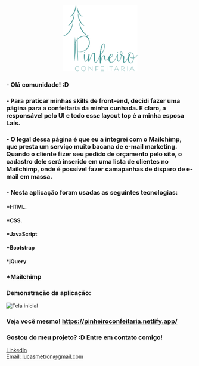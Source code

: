 <div align="center">
  <img src="./assets/images/greenLogo.png" width="200" alt="Logo Confeitaria">
  
</div>


### - Olá comunidade! :D

### - Para praticar minhas skills de front-end, decidi fazer uma página para a confeitaria da minha cunhada. E claro, a responsável pelo UI e todo esse layout top é a minha esposa Laís.

### - O legal dessa página é que eu a integrei com o Mailchimp, que presta um serviço muito bacana de e-mail marketing. Quando o cliente fizer seu pedido de orçamento pelo site, o cadastro dele será inserido em uma lista de clientes no Mailchimp, onde é possível fazer camapanhas de disparo de e-mail em massa.   

### - Nesta aplicação foram usadas as seguintes tecnologias:

#### *HTML.
#### *CSS.
#### *JavaScript
#### *Bootstrap
#### *jQuery
### *Mailchimp

### Demonstração da aplicação:
![Tela inicial](./assets/gifs/confeitaria.gif)

### Veja você mesmo! https://pinheiroconfeitaria.netlify.app/

### Gostou do meu projeto? :D Entre em contato comigo! 
[Linkedin](https://www.linkedin.com/in/lucas-rosa-058683102/) <br/>
[Email: lucasmetron@gmail.com](mailto:lucasmetron@gmail.com)